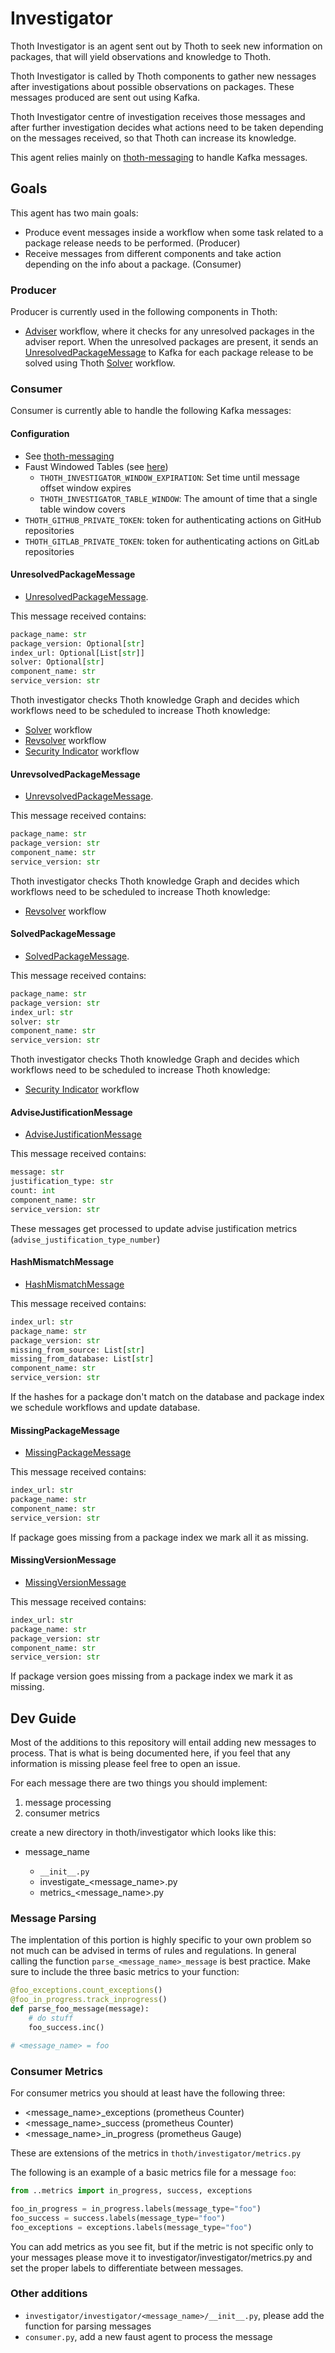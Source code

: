 # Investigator

Thoth Investigator is an agent sent out by Thoth to seek new information on packages, that will yield observations and knowledge to Thoth.

Thoth Investigator is called by Thoth components to gather new nessages after investigations about possible observations on packages.
These messages produced are sent out using Kafka.

Thoth Investigator centre of investigation receives those messages and after further investigation decides what actions need to be taken depending on the messages received,
so that Thoth can increase its knowledge.

This agent relies mainly on [thoth-messaging](https://github.com/thoth-station/messaging) to handle Kafka messages.

## Goals

This agent has two main goals:

- Produce event messages inside a workflow when some task related to a package release needs to be performed. (Producer)
- Receive messages from different components and take action depending on the info about a package. (Consumer)

### Producer

Producer is currently used in the following components in Thoth:

- [Adviser](https://github.com/thoth-station/adviser/tree/master/thoth/adviser) workflow, where it checks for any unresolved packages in the adviser report.
When the unresolved packages are present, it sends an [UnresolvedPackageMessage](https://github.com/thoth-station/messaging/blob/a579a480819a9b35123e9002243f4bba6d082929/thoth/messaging/unresolved_package.py#L35)
to Kafka for each package release to be solved using Thoth [Solver](https://github.com/thoth-station/solver) workflow.

### Consumer

Consumer is currently able to handle the following Kafka messages:

#### Configuration

- See [thoth-messaging](https://github.com/thoth-station/messaging)
- Faust Windowed Tables (see [here](https://faust.readthedocs.io/en/latest/userguide/tables.html))
  - `THOTH_INVESTIGATOR_WINDOW_EXPIRATION`: Set time until message offset window expires
  - `THOTH_INVESTIGATOR_TABLE_WINDOW`: The amount of time that a single table window covers
- `THOTH_GITHUB_PRIVATE_TOKEN`: token for authenticating actions on GitHub repositories
- `THOTH_GITLAB_PRIVATE_TOKEN`: token for authenticating actions on GitLab repositories

#### UnresolvedPackageMessage

- [UnresolvedPackageMessage](https://github.com/thoth-station/messaging/blob/master/thoth/messaging/unresolved_package.py).

This message received contains:

```python
package_name: str
package_version: Optional[str]
index_url: Optional[List[str]]
solver: Optional[str]
component_name: str
service_version: str
```

Thoth investigator checks Thoth knowledge Graph and decides which workflows need to be scheduled to increase Thoth knowledge:

- [Solver](https://github.com/thoth-station/solver) workflow
- [Revsolver](https://github.com/thoth-station/revsolver) workflow
- [Security Indicator](https://github.com/thoth-station/si-aggregator) workflow

#### UnrevsolvedPackageMessage

- [UnrevsolvedPackageMessage](https://github.com/thoth-station/messaging/blob/master/thoth/messaging/unrevsolved_package.py).

This message received contains:

```python
package_name: str
package_version: str
component_name: str
service_version: str
```

Thoth investigator checks Thoth knowledge Graph and decides which workflows need to be scheduled to increase Thoth knowledge:

- [Revsolver](https://github.com/thoth-station/revsolver) workflow

#### SolvedPackageMessage

- [SolvedPackageMessage](https://github.com/thoth-station/messaging/blob/master/thoth/messaging/solved_package.py).

This message received contains:

```python
package_name: str
package_version: str
index_url: str
solver: str
component_name: str
service_version: str
```

Thoth investigator checks Thoth knowledge Graph and decides which workflows need to be scheduled to increase Thoth knowledge:

- [Security Indicator](https://github.com/thoth-station/si-aggregator) workflow

#### AdviseJustificationMessage

- [AdviseJustificationMessage](https://github.com/thoth-station/messaging/blob/master/thoth/messaging/advise_justification.py)

This message received contains:

```python
message: str
justification_type: str
count: int
component_name: str
service_version: str
```

These messages get processed to update advise justification metrics (`advise_justification_type_number`)

#### HashMismatchMessage

- [HashMismatchMessage](https://github.com/thoth-station/messaging/blob/master/thoth/messaging/hash_mismatch.py)

This message received contains:

```python
index_url: str
package_name: str
package_version: str
missing_from_source: List[str]
missing_from_database: List[str]
component_name: str
service_version: str
```

If the hashes for a package don't match on the database and package index we schedule workflows and update database.

#### MissingPackageMessage

- [MissingPackageMessage](https://github.com/thoth-station/messaging/blob/master/thoth/messaging/missing_package.py)

This message received contains:

```python
index_url: str
package_name: str
component_name: str
service_version: str
```

If package goes missing from a package index we mark all it as missing.

#### MissingVersionMessage

- [MissingVersionMessage](https://github.com/thoth-station/messaging/blob/master/thoth/messaging/missing_version.py)

This message received contains:

```python
index_url: str
package_name: str
package_version: str
component_name: str
service_version: str
```

If package version goes missing from a package index we mark it as missing.

## Dev Guide

Most of the additions to this repository will entail adding new messages to process. That is what is being documented
here, if you feel that any information is missing please feel free to open an issue.

For each message there are two things you should implement:

1. message processing
2. consumer metrics

create a new directory in thoth/investigator which looks like this:

- message_name

  - `__init__.py`
  - investigate_<message_name>.py
  - metrics_<message_name>.py

### Message Parsing

The implentation of this portion is highly specific to your own problem so not much can be advised in terms of rules
and regulations. In general calling the function `parse_<message_name>_message` is best practice.  Make sure to include
the three basic metrics to your function:

```python
@foo_exceptions.count_exceptions()
@foo_in_progress.track_inprogress()
def parse_foo_message(message):
    # do stuff
    foo_success.inc()

# <message_name> = foo
```

### Consumer Metrics

For consumer metrics you should at least have the following three:

- <message_name>_exceptions (prometheus Counter)
- <message_name>_success (prometheus Counter)
- <message_name>_in_progress (prometheus Gauge)

These are extensions of the metrics in `thoth/investigator/metrics.py`

The following is an example of a basic metrics file for a message `foo`:

```python
from ..metrics import in_progress, success, exceptions

foo_in_progress = in_progress.labels(message_type="foo")
foo_success = success.labels(message_type="foo")
foo_exceptions = exceptions.labels(message_type="foo")
```

You can add metrics as you see fit, but if the metric is not specific only to your messages please move it to
investigator/investigator/metrics.py and set the proper labels to differentiate between messages.

### Other additions

- `investigator/investigator/<message_name>/__init__.py`, please add the function for parsing messages
- `consumer.py`, add a new faust agent to process the message
